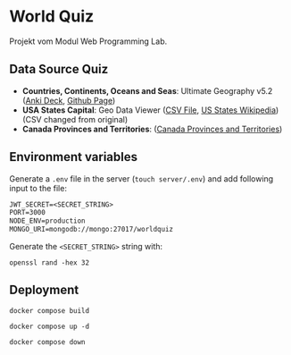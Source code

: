 # World Quiz

Projekt vom Modul Web Programming Lab.

## Data Source Quiz

- **Countries, Continents, Oceans and Seas**: Ultimate Geography v5.2 ([Anki Deck](https://ankiweb.net/shared/info/2109889812), [Github Page](https://github.com/anki-geo/ultimate-geography/tree/master))
- **USA States Capital**: Geo Data Viewer ([CSV File](https://github.com/RandomFractals/geo-data-viewer/blob/master/data/excel/usa-state-capitals.csv), [US States Wikipedia](https://en.wikipedia.org/wiki/U.S._state)) (CSV changed from original)
- **Canada Provinces and Territories**: ([Canada Provinces and Territories](https://en.wikipedia.org/wiki/Provinces_and_territories_of_Canada))

## Environment variables

Generate a `.env` file in the server (`touch server/.env`) and add following input to the file:

```txt
JWT_SECRET=<SECRET_STRING>
PORT=3000
NODE_ENV=production
MONGO_URI=mongodb://mongo:27017/worldquiz
```

Generate the `<SECRET_STRING>` string with:

```shell
openssl rand -hex 32
```

## Deployment

```shell
docker compose build
```

```shell
docker compose up -d
```

```shell
docker compose down
```